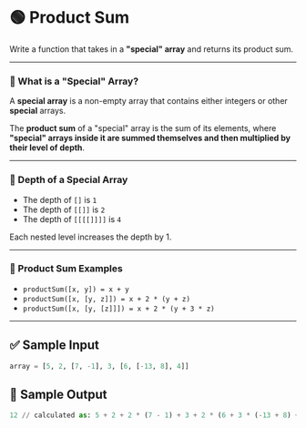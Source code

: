 # 🟢 Product Sum

Write a function that takes in a **"special" array** and returns its product sum.

---

### 📘 What is a "Special" Array?

A **special array** is a non-empty array that contains either integers or other **special** arrays.

The **product sum** of a "special" array is the sum of its elements, where **"special" arrays inside it are summed themselves and then multiplied by their level of depth**.

---

### 📏 Depth of a Special Array

- The depth of `[]` is `1`
- The depth of `[[]]` is `2`
- The depth of `[[[[]]]]` is `4`

Each nested level increases the depth by 1.

---

### 📌 Product Sum Examples

- `productSum([x, y]) = x + y`
- `productSum([x, [y, z]]) = x + 2 * (y + z)`
- `productSum([x, [y, [z]]]) = x + 2 * (y + 3 * z)`

---

## ✅ Sample Input

```python
array = [5, 2, [7, -1], 3, [6, [-13, 8], 4]]
```

## 🎯 Sample Output
```python
12 // calculated as: 5 + 2 + 2 * (7 - 1) + 3 + 2 * (6 + 3 * (-13 + 8) + 4)

